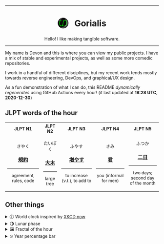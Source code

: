 ***

<h1 align="center">
<sub>
    <img src="readme/resources/avatar.png" height="36">
</sub>
&nbsp;
Gorialis
</h1>
<p align="center">
Hello! I like making tangible software.
</p>

***

My name is Devon and this is where you can view my public projects. I have a mix of stable and experimental projects, as well as some more comedic repositories.

I work in a handful of different disciplines, but my recent work tends mostly towards reverse engineering, DevOps, and graphical/UX design.

As a fun demonstration of what I can do, this README *dynamically regenerates* using GitHub Actions every hour! (it last updated at **19:28 UTC, 2020-12-30**)

<h2>JLPT words of the hour</h2>
<table>
    <tr>
        <th>JLPT N1</th>
        <th>JLPT N2</th>
        <th>JLPT N3</th>
        <th>JLPT N4</th>
        <th>JLPT N5</th>
    </tr>
    <tr>
        <td>
            <p align="center">きやく</p>
            <h3 align="center"><b><a href="https://jisho.org/search/%E8%A6%8F%E7%B4%84">規約</a></b></h3>
            <hr>
            <p align="center">agreement,<wbr> rules,<wbr> code</p>
        </td>
        <td>
            <p align="center">たいぼく</p>
            <h3 align="center"><b><a href="https://jisho.org/search/%E5%A4%A7%E6%9C%A8">大木</a></b></h3>
            <hr>
            <p align="center">large tree</p>
        </td>
        <td>
            <p align="center">ふやす</p>
            <h3 align="center"><b><a href="https://jisho.org/search/%E5%A2%97%E3%82%84%E3%81%99">増やす</a></b></h3>
            <hr>
            <p align="center">to increase (v.t.),<wbr> to add to</p>
        </td>
        <td>
            <p align="center">きみ</p>
            <h3 align="center"><b><a href="https://jisho.org/search/%E5%90%9B">君</a></b></h3>
            <hr>
            <p align="center">you (informal for men)</p>
        </td>
        <td>
            <p align="center">ふつか</p>
            <h3 align="center"><b><a href="https://jisho.org/search/%E4%BA%8C%E6%97%A5">二日</a></b></h3>
            <hr>
            <p align="center">two days;<br> second day of the month</p>
        </td>
    </tr>
</table>

<h2>Other things</h2>
<details>
<summary>🕖  World clock inspired by <a href="https://xkcd.com/now">XKCD now</a></summary>

> <img src="generated/now.png" width="512">

</details>
<details>
<summary>🌖 Lunar phase</summary>

The moon is approximately 56.67% through its phase (Waning Gibbous).

</details>
<details>
<summary>&#x1f5bc; Fractal of the hour</summary>

> <img src="generated/fractal.png" width="512">

</details>
<details>
<summary>&#x23f2; Year percentage bar</summary>
<pre><code>2020 [███████████████████▁] 99.68%</code></pre>
</details>
